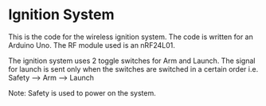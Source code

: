 # Ignition System
This is the code for the wireless ignition system.
The code is written for an Arduino Uno.
The RF module used is an nRF24L01.
<p>The ignition system uses 2 toggle switches for Arm and Launch.
The signal for launch is sent only when the switches are switched in a certain order i.e. Safety --> Arm --> Launch</p>
<p>Note: Safety is used to power on the system.</p>

